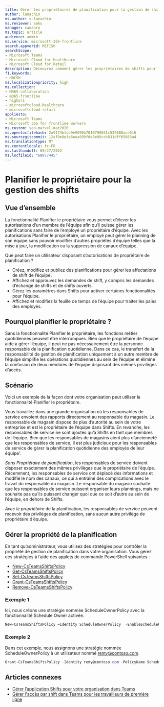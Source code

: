 ```yaml
---
title: Gérer les propriétaires de planification pour la gestion de shift
author: lanachin
ms.author: v-lanachin
ms.reviewer: aaku
manager: samanro
ms.topic: article
audience: admin
ms.service: microsoft-365-frontline
search.appverid: MET150
searchScope:
- Microsoft Teams
- Microsoft Cloud for Healthcare
- Microsoft Cloud for Retail
description: Découvrez comment gérer les propriétaires de shifts pour la gestion des planifications. Vous pouvez définir une stratégie pour élever l’autorisation d’un membre de l’équipe à un propriétaire de planification.
f1.keywords:
- NOCSH
ms.localizationpriority: high
ms.collection:
- M365-collaboration
- m365-frontline
- highpri
- microsoftcloud-healthcare
- microsoftcloud-retail
appliesto:
- Microsoft Teams
- Microsoft 365 for frontline workers
ms.custom: seo-marvel-mar2020
ms.openlocfilehash: 2a9174b1cb9e9090b7010798041c539608ace616
ms.sourcegitcommit: 12af9e8e3a6eaa090fda9e98ccb831dff65863a4
ms.translationtype: MT
ms.contentlocale: fr-FR
ms.lasthandoff: 09/27/2022
ms.locfileid: "68077445"
---
```

# <a name="schedule-owner-for-shift-management"></a>Planifier le propriétaire pour la gestion des shifts

## <a name="overview"></a>Vue d’ensemble

La fonctionnalité Planifier le propriétaire vous permet d’élever les autorisations d’un membre de l’équipe afin qu’il puisse gérer les planifications sans faire de l’employé un propriétaire d’équipe. Avec les autorisations Planifier le propriétaire, un employé peut gérer le planning de son équipe sans pouvoir modifier d’autres propriétés d’équipe telles que la mise à jour, la modification ou la suppression de canaux d’équipe.

Que peut faire un utilisateur disposant d’autorisations de propriétaire de planification ?

- Créez, modifiez et publiez des planifications pour gérer les affectations de shift de l’équipe’.
- Affichez et approuvez les demandes de shift, y compris les demandes d’échange de shifts et de shifts ouverts.
- Gérez les paramètres dans Shifts pour activer certaines fonctionnalités pour l’équipe.
- Affichez et modifiez la feuille de temps de l’équipe pour traiter les paies des employés.

## <a name="why-schedule-owner"></a>Pourquoi planifier le propriétaire ?

Sans la fonctionnalité Planifier le propriétaire, les fonctions métier quotidiennes peuvent être interrompues. Bien que le propriétaire de l’équipe aide à gérer l’équipe, il peut ne pas nécessairement être la personne responsable de la planification quotidienne. Dans ce cas, le transfert de la responsabilité de gestion de planification uniquement à un autre membre de l’équipe simplifie les opérations quotidiennes au sein de l’équipe et élimine la confusion de deux membres de l’équipe disposant des mêmes privilèges d’accès.

## <a name="scenario"></a>Scénario

Voici un exemple de la façon dont votre organisation peut utiliser la fonctionnalité Planifier le propriétaire.

Vous travaillez dans une grande organisation où les responsables de service envoient des rapports directement au responsable du magasin. Le responsable de magasin dispose de plus d’autorité au sein de votre entreprise et est le propriétaire de l’équipe dans Shifts. En revanche, les responsables de service ne sont ajoutés qu’à Shifts en tant que membres de l’équipe. Bien que les responsables de magasins aient plus d’ancienneté que les responsables de service, il est plus judicieux pour les responsables de service de gérer la planification quotidienne des employés de leur équipe’.

*Sans Propriétaire de planification*, les responsables de service doivent disposer exactement des mêmes privilèges que le propriétaire de l’équipe. Récemment, les responsables de service ont déplacé des informations et modifié le nom des canaux, ce qui a entraîné des complications avec le travail du responsable du magasin. Le responsable du magasin souhaite que les responsables de service puissent organiser leurs plannings, mais ne souhaite pas qu’ils puissent changer quoi que ce soit d’autre au sein de l’équipe, en dehors de Shifts.

*Avec le propriétaire* de la planification, les responsables de service peuvent recevoir des privilèges de planification, sans aucun autre privilège de propriétaire d’équipe.

## <a name="manage-schedule-ownership"></a>Gérer la propriété de la planification

En tant qu’administrateur, vous utilisez des stratégies pour contrôler la propriété de gestion de planification dans votre organisation. Vous gérez ces stratégies à l’aide des applets de commande PowerShell suivantes :

- [New-CsTeamsShiftsPolicy](/powershell/module/teams/new-csteamsshiftspolicy?view=teams-ps)
- [Get-CsTeamsShiftsPolicy](/powershell/module/teams/get-csteamsshiftspolicy?view=teams-ps)
- [Set-CsTeamsShiftsPolicy](/powershell/module/teams/set-csteamsshiftspolicy?view=teams-ps)
- [Grant-CsTeamsShiftsPolicy](/powershell/module/teams/grant-csteamsshiftspolicy?view=teams-ps)
- [Remove-CsTeamsShiftsPolicy](/powershell/module/teams/remove-csteamsshiftspolicy?view=teams-ps)

### <a name="example-1"></a>Exemple 1

Ici, nous créons une stratégie nommée ScheduleOwnerPolicy avec la fonctionnalité Schedule Owner activée.

```powershell
New-CsTeamsShiftsPolicy –Identity ScheduleOwnerPolicy  -EnableScheduleOwnerPermissions $true -AccessType UnrestrictedAccess_TeamsApp
```

### <a name="example-2"></a>Exemple 2

Dans cet exemple, nous assignons une stratégie nommée ScheduleOwnerPolicy à un utilisateur nommé remy@contoso.com.

```powershell
Grant-CsTeamsShiftsPolicy -Identity remy@contoso.com -PolicyName ScheduleOwnerPolicy
```

## <a name="related-articles"></a>Articles connexes

- [Gérer l’application Shifts pour votre organisation dans Teams](/microsoftteams/expand-teams-across-your-org/shifts/manage-the-shifts-app-for-your-organization-in-teams?bc=/microsoft-365/frontline/breadcrumb/toc.json&toc=/microsoft-365/frontline/toc.json)
- [Gérer l'accès par shift dans Teams pour les travailleurs de première ligne](manage-shift-based-access-flw.md)

